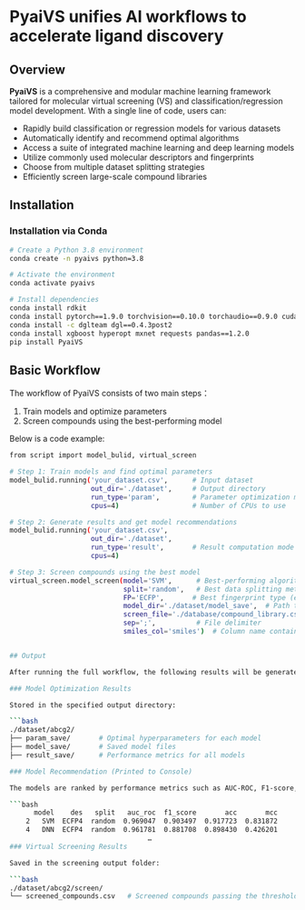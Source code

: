 # PyaiVS unifies AI workflows to accelerate ligand discovery

## Overview

**PyaiVS** is a comprehensive and modular machine learning framework tailored for molecular virtual screening (VS) and classification/regression model development. With a single line of code, users can:

- Rapidly build classification or regression models for various datasets  
- Automatically identify and recommend optimal algorithms  
- Access a suite of integrated machine learning and deep learning models  
- Utilize commonly used molecular descriptors and fingerprints  
- Choose from multiple dataset splitting strategies  
- Efficiently screen large-scale compound libraries  

## Installation

### Installation via Conda

```bash
# Create a Python 3.8 environment
conda create -n pyaivs python=3.8

# Activate the environment
conda activate pyaivs

# Install dependencies
conda install rdkit
conda install pytorch==1.9.0 torchvision==0.10.0 torchaudio==0.9.0 cudatoolkit=10.2 -c pytorch  # Ensure CUDA >= 10.2
conda install -c dglteam dgl==0.4.3post2
conda install xgboost hyperopt mxnet requests pandas==1.2.0
pip install PyaiVS
``` 

## Basic Workflow

The workflow of PyaiVS consists of two main steps：

1. Train models and optimize parameters
2. Screen compounds using the best-performing model

Below is a code example:

```bash
from script import model_bulid, virtual_screen

# Step 1: Train models and find optimal parameters
model_bulid.running('your_dataset.csv',      # Input dataset
                    out_dir='./dataset',     # Output directory
                    run_type='param',        # Parameter optimization mode
                    cpus=4)                  # Number of CPUs to use

# Step 2: Generate results and get model recommendations
model_bulid.running('your_dataset.csv', 
                    out_dir='./dataset',
                    run_type='result',       # Result computation mode
                    cpus=4)

# Step 3: Screen compounds using the best model
virtual_screen.model_screen(model='SVM',      # Best-performing algorithm (e.g., SVM, selected based on evaluation metrics)
                            split='random',   # Best data splitting method (e.g., 'random', selected based on metrics)
                            FP='ECFP',       # Best fingerprint type (e.g., ECFP, selected based on metrics)
                            model_dir='./dataset/model_save',  # Path to the saved model
                            screen_file='./database/compound_library.csv',  # Compound library to be screened
                            sep=';',          # File delimiter
                            smiles_col='smiles')  # Column name containing SMILES strings


## Output

After running the full workflow, the following results will be generated:

### Model Optimization Results

Stored in the specified output directory:

```bash
./dataset/abcg2/
├── param_save/       # Optimal hyperparameters for each model
├── model_save/       # Saved model files
├── result_save/      # Performance metrics for all models

### Model Recommendation (Printed to Console)

The models are ranked by performance metrics such as AUC-ROC, F1-score, accuracy, and MCC:

```bash
      model    des   split   auc_roc  f1_score       acc       mcc
    2   SVM  ECFP4  random  0.969047  0.903497  0.917723  0.831872
    4   DNN  ECFP4  random  0.961781  0.881708  0.898430  0.426201
                                  …
### Virtual Screening Results

Saved in the screening output folder:

```bash
./dataset/abcg2/screen/
└── screened_compounds.csv   # Screened compounds passing the threshold
